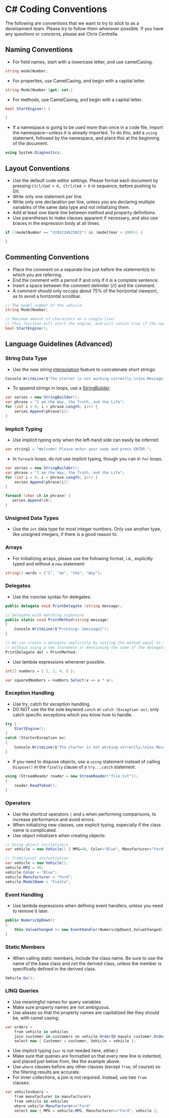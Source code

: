 # C# Coding Conventions

The following are conventions that we want to try to stick to as a development team. Please try to follow them whenever possible. If you have any questions or concerns, please ask Chris Centrella.

## Naming Conventions
* For field names, start with a lowercase letter, and use camelCasing.
```c#
string modelNumber;
```

* For properties, use CamelCasing, and begin with a capital letter.
```c#
string ModelNumber {get; set;}
```
* For methods, use CamelCasing, and begin with a capital letter.
```c#
bool StartEngine() {

}
```
* If a namespace is going to be used more than once in a code file, import the namespace&mdash;unless it is already imported. To do this, add a `using` statement, followed by the namespace, and place this at the beginning of the document.
```c#
using System.Diagnostics;
```

## Layout Conventions
* Use the default code editor settings. Please format each document by pressing `Ctrl/Cmd + K, Ctrl/Cmd + D` in sequence, before pushing to Git.
* Write only one statement per line.
* Write only one declaration per line, unless you are declaring multiple variables of the same data type and not initializing them.
* Add at least one blank line between method and property definitions.
* Use parentheses to make clauses apparent if necessary, and also use braces in the expression body at all times.

```c#
if ((modelNumber == "V293234923023") && (modelYear > 2005)) {

}
```

## Commenting Conventions
* Place the comment on a separate line just before the statement(s) to which you are referring.
* End the comment with a period if and only if it is a complete sentence.
* Insert a space between the comment delimiter (//) and the comment.
* A comment should only occupy about 75% of the horizontal viewport, as to avoid a horizontal scrollbar.

```c#
// The model number of the vehicle
string ModelNumber;

// Maximum amount of characters on a single line:
// This function will start the engine, and will return true if the operation succeeded.
bool StartEngine();

```

## Language Guidelines (Advanced)
### String Data Type
* Use the new string <a target="_blank" href="https://docs.microsoft.com/en-us/dotnet/csharp/language-reference/tokens/interpolated">interpolation</a> feature to concatenate short strings:

```c#
Console.WriteLine($"The starter is not working correctly.\n{ex.Message}");
```

* To append strings in loops, use a <a target="_blank" href="https://docs.microsoft.com/en-us/dotnet/api/system.text.stringbuilder">StringBuilder</a>.
```c#
var series = new StringBuilder();
var phrase = "I am the Way, the Truth, and the Life";
for (int i = 0; i < phrase.Length; i++) {
    series.Append(phrase[i])
}
```
### Implicit Typing
* Use implicit typing only when the left-hand side can easily be inferred:


```c#
var string1 = "Welcome! Please enter your name and press ENTER.";
```
* In `foreach` loops, do not use implicit typing, though you can in `for` loops.

```c#
var series = new StringBuilder();
var phrase = "I am the Way, the Truth, and the Life";
for (int i = 0; i < phrase.Length; i++) {
    series.Append(phrase[i])
}

foreach (char ch in phrase) {
   series.Append(ch);
}
```

### Unsigned Data Types
* Use the `int` data type for most integer numbers. Only use another type, like unsigned integers, if there is a good reason to.

### Arrays
* For initializing arrays, please use the following format, i.e., explicitly typed and without a `new` statement:
```c#
string[] words = {"I", "am", "the", "Way"};
```
### Delegates
* Use the concise syntax for delegates:
```c#
public delegate void PrintDelegate (string message);

// Delegate with matching signature
public static void PrintMethod(string message)
{
    Console.WriteLine($"Printing: {message}");
}

// We can create a delegate implicitly by setting the method equal to the delegate,
// without using a new statement or mentioning the name of the delegate again.
PrintDelegate del = PrintMethod;
```

* Use lambda expressions whenever possible.
```c#
int[] numbers = { 2, 3, 4, 5 };

var squaredNumbers = numbers.Select(x => x * x);
```
### Exception Handling
* Use try, catch for exception handling.
* DO NOT use the the sole keyword `catch` or `catch (Exception ex)`; only catch specific exceptions which you know how to handle.
```c#
try {
    StartEngine();
}
catch (StarterException ex)
{
    Console.WriteLine($"The starter is not working correctly.\n{ex.Message}");
}
```
* If you need to dispose objects, use a `using` statement instead of calling `Dispose()` in the `finally` clause of a `try...catch` statement.

```c#
using (StreamReader reader = new StreamReader("file.txt"));
{
    reader.ReadToEnd();
}
```

### Operators
* Use the shortcut operators `|` and `&` when performing comparisons, to increase performance and avoid errors.
* When initializing new classes, use explicit typing, especially if the class name is complicated.
* Use object initializers when creating objects:

```c#
// Using object initializers
var vehicle = new Vehicle() { MPG=40, Color="Blue", Manufacturer="Ford", ModelName="Fiesta" };

// Traditional instantiation
var vehicle = new Vehicle();
vehicle.MPG = 40;
vehicle.Color = "Blue";
vehicle.Manufacturer = "Ford";
vehicle.ModelName = "Fiesta";
```
### Event Handling
* Use lambda expressions when defining event handlers, unless you need to remove it later.
```c#
public NumericUpDown()
{
    this.ValueChanged += new EventHandler(NumericUpDown1_ValueChanged);
}
```

### Static Members
* When calling static members, include the class name. Be sure to use the name of the base class and not the derived class, unless the member is specifically defined in the derived class.
```c#
Vehicle.Go();
```

### LINQ Queries
* Use meaningful names for query variables.
* Make sure property names are not ambiguous.
* Use aliases so that the property names are capitalized like they should be, with camel casing:
```c#
var orders =
    from vehicle in vehicles
    join customer in customers on vehicle.OrderID equals customer.OrderID
    select new { Customer = customer, Vehicle = vehicle };
```
* Use implicit typing (`var` is not needed here, either.)
* Make sure that queries are formatted so that every new line is indented, and placed just below from, like the example above.
* Use `where` clauses before any other clauses (except `from`, of course) so the filtering results are accurate.
* For inner collections, a join is not required. Instead, use two `from` clauses.

```c#
var vehiclesQuery =
    from manufacturer in manufacturers
    from vehicle in vehicles
    where vehicle.Manufacturer=="Ford"
    select new { MPG = vehicle.MPG, Manufacturer=="Ford", vehicle };
```